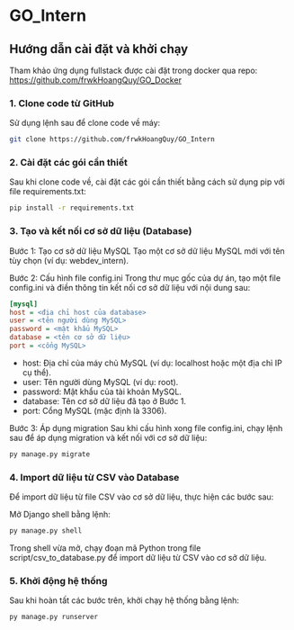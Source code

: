 # GO_Intern

## Hướng dẫn cài đặt và khởi chạy

Tham khảo ứng dụng fullstack được cài đặt trong docker qua repo: https://github.com/frwkHoangQuy/GO_Docker

### 1. Clone code từ GitHub
Sử dụng lệnh sau để clone code về máy:

```bash
git clone https://github.com/frwkHoangQuy/GO_Intern
```


### 2. Cài đặt các gói cần thiết
Sau khi clone code về, cài đặt các gói cần thiết bằng cách sử dụng pip với file requirements.txt:

```bash
pip install -r requirements.txt
```
### 3. Tạo và kết nối cơ sở dữ liệu (Database)
Bước 1: Tạo cơ sở dữ liệu MySQL
Tạo một cơ sở dữ liệu MySQL mới với tên tùy chọn (ví dụ: webdev_intern).

Bước 2: Cấu hình file config.ini
Trong thư mục gốc của dự án, tạo một file config.ini và điền thông tin kết nối cơ sở dữ liệu với nội dung sau:

```ini
[mysql]
host = <địa chỉ host của database>
user = <tên người dùng MySQL>
password = <mật khẩu MySQL>
database = <tên cơ sở dữ liệu>
port = <cổng MySQL>
```
- host: Địa chỉ của máy chủ MySQL (ví dụ: localhost hoặc một địa chỉ IP cụ thể).
- user: Tên người dùng MySQL (ví dụ: root).
- password: Mật khẩu của tài khoản MySQL.
- database: Tên cơ sở dữ liệu đã tạo ở Bước 1.
- port: Cổng MySQL (mặc định là 3306).

Bước 3: Áp dụng migration
Sau khi cấu hình xong file config.ini, chạy lệnh sau để áp dụng migration và kết nối với cơ sở dữ liệu:
```bash
py manage.py migrate
```
### 4. Import dữ liệu từ CSV vào Database
Để import dữ liệu từ file CSV vào cơ sở dữ liệu, thực hiện các bước sau:

Mở Django shell bằng lệnh:
```bash
py manage.py shell
```
Trong shell vừa mở, chạy đoạn mã Python trong file script/csv_to_database.py để import dữ liệu từ CSV vào cơ sở dữ liệu.

### 5. Khởi động hệ thống
Sau khi hoàn tất các bước trên, khởi chạy hệ thống bằng lệnh:
```bash
py manage.py runserver
```
